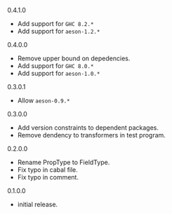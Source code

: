 0.4.1.0

* Add support for `GHC 8.2.*`
* Add support for `aeson-1.2.*`

0.4.0.0

* Remove upper bound on depedencies.
* Add support for `GHC 8.0.*`
* Add support for `aeson-1.0.*`

0.3.0.1

* Allow `aeson-0.9.*`

0.3.0.0

* Add version constraints to dependent packages.
* Remove dendency to transformers in test program.

0.2.0.0

* Rename PropType to FieldType.
* Fix typo in cabal file.
* Fix typo in comment.

0.1.0.0

* initial release.
